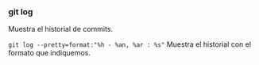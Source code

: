 ### git log
Muestra el historial de commits.

`git log --pretty=format:"%h - %an, %ar : %s"`
Muestra el historial con el formato que indiquemos.
